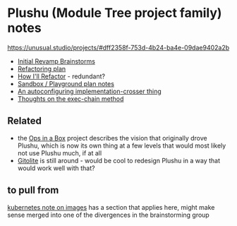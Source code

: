 # Plushu (Module Tree project family) notes

https://unusual.studio/projects/#dff2358f-753d-4b24-ba4e-09dae9402a2b

- [Initial Revamp Brainstorms](ade465ec-5355-442d-855a-aeea7ca32907.md)
- [Refactoring plan](123f3c78-e83c-4ae3-a015-0262eed3bdc1.md)
 - [How I'll Refactor](d34ae497-7fda-419e-8b9d-90075d333cb2.md) - redundant?
- [Sandbox / Playground plan notes](875b35ab-639f-42fa-9c4f-f649fd528d75.md)
- [An autoconfiguring implementation-crosser thing](51ef3ce9-69d1-4f96-851f-5575392a82ce.md)
- [Thoughts on the exec-chain method](a7c6f143-cd79-40dc-8295-61b7dd0c6a6d.md)

## Related

- the [Ops in a Box](035d1e22-7dca-4901-aa4a-1624e7a6a15c.md) project describes the vision that originally drove Plushu, which is now its own thing at a few levels that would most likely not use Plushu much, if at all
- [Gitolite](670af243-aa7d-49c0-af30-e0cc1e8f491d.md) is still around - would be cool to redesign Plushu in a way that would work well with that?

## to pull from

[kubernetes note on images](0630c9a3-aa16-415b-a9b6-a4e507211b1e.md) has a section that applies here, might make sense merged into one of the divergences in the brainstorming group
